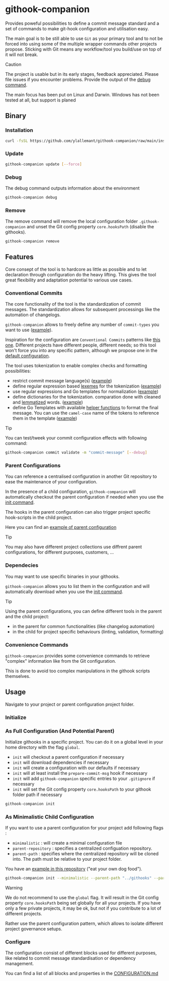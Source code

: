 githook-companion
====

Provides poweful possibilities to define a commit message standard and a set of commands to make git-hook configuration and utilisation easy.

The main goal is to be still able to use `Git` as your primary tool and to not be forced into using some of the multiple wrapper commands other projects propose.
Sticking with Git means any workflow/tool you build/use on top of it will not break.

> [!CAUTION]
> The project is usable but in its early stages, feedback appreciated.
> Please file issues if you encounter problems.
> Provide the output of the [debug command](#debug).
>
> The main focus has been put on Linux and Darwin.
> Windows has not been tested at all, but support is planed

## Binary

### Installation

```sh
curl -fsSL https://github.com/ylallemant/githook-companion/raw/main/install.sh | bash
```

### Update

```sh
githook-companion update [--force]
```

### Debug

The debug command outputs information about the environment

```Bash
githook-companion debug
```

### Remove

The remove command will remove the local configuration folder `.githook-companion` and unset the Git config property `core.hooksPath` (disable the githooks).

```Bash
githook-companion remove
```


## Features

Core consept of the tool is to hardcore as little as possible and to let declaration through configuration do the heavy lifting.
This gives the tool great flexibility and adaptation potential to various use cases.


### Conventional Commits

The core functionality of the tool is the standardization of commit messages.
The standardization allows for subsequent processings like the automation of changelogs.

`githook-companion` allows to freely define any number of `commit-types` you want to use ([example](https://github.com/ylallemant/githooks/blob/3533e5d6aa7f49a5582a9f133e86728bed3f613a/.githook-companion/config.yaml#L3)).

Inspiration for the configuration are `Conventional Commits` patterns like [this one](https://www.conventionalcommits.org/en/v1.0.0/).
Different projects have different people, different needs; so this tool won't force you into any specific pattern, although we propose one in the [default configuration](https://github.com/ylallemant/githooks/blob/3533e5d6aa7f49a5582a9f133e86728bed3f613a/.githook-companion/config.yaml#L22).

The tool uses tokenization to enable complex checks and formatting possibilities:

- restrict commit message language(s) ([example](https://github.com/ylallemant/githooks/blob/3533e5d6aa7f49a5582a9f133e86728bed3f613a/.githook-companion/config.yaml#L28))
- define regular expression based [lexemes](https://en.wikipedia.org/wiki/Lexical_analysis#Lexical_token_and_lexical_tokenization) for the tokenization ([example](https://github.com/ylallemant/githooks/blob/3533e5d6aa7f49a5582a9f133e86728bed3f613a/.githook-companion/config.yaml#L94))
- use regular expressions and Go templates for normalization ([example](https://github.com/ylallemant/githooks/blob/3533e5d6aa7f49a5582a9f133e86728bed3f613a/.githook-companion/config.yaml#L102))
- define dictionaries for the tokenization. comparation done with cleaned and [lemmatized](https://en.wikipedia.org/wiki/Lemmatization#Description) words. ([example](https://github.com/ylallemant/githooks/blob/3533e5d6aa7f49a5582a9f133e86728bed3f613a/.githook-companion/config.yaml#L31))
- define Go Templates with available [helper functions](https://masterminds.github.io/sprig/) to format the final message. You can use the `camel-case` name of the tokens to reference them in the template ([example](https://github.com/ylallemant/githooks/blob/3533e5d6aa7f49a5582a9f133e86728bed3f613a/.githook-companion/config.yaml#L21))

> [!TIP]
> You can test/tweek your commit configuration effects with following command:
> 
> ```bash
> githook-companion commit validate -m "commit-message" [--debug]
> ```

### Parent Configurations

You can reference a centralised configuration in another Git repository to ease the maintenance of your configuration.

In the presence of a child configuration, `githook-companion` will automatically checkout the parent configuration if needed when you use the [init command](#initialize).

The hooks in the parent configuration can also trigger project specific hook-scripts in the child project.

Here you can find an [example of parent configuration](https://github.com/ylallemant/githooks/tree/main/.githook-companion)


> [!TIP]
> You may also have different project collections use diffrent parent configurations, for different purposes, customers, ...

### Dependecies

You may want to use specific binaries in your githooks.

`githook-companion` allows you to list them in the configuration and will automatically download when you use the [init command](#initialize).

> [!TIP]
> Using the parent configurations, you can define different tools in the parent and the child project:
> - in the parent for common functionalities (like changelog automation)
> - in the child for project specific behaviours (linting, validation, formatting)

### Convenience Commands

`githook-companion` provides some convenience commands to retrieve "complex" information like from the Git configuration.

This is done to avoid too complex manipulations in the githook scripts themselves.


## Usage

Navigate to your project or parent configuration project folder.

### Initialize

### As Full Configuration (And Potential Parent)

Initialize githooks in a specific project.
You can do it on a global level in your home directory with the flag `global`.

- `init` will checkout a parent configuration if necessary
- `init` will download dependencies if necessary
- `init` will create a configuration with our defaults if necessary
- `init` will at least install the `prepare-commit-msg` hook if necessary
- `init` will add `githook-companion` specific entries to your `.gitignore` if necessary
- `init` will set the Git config property `core.hooksPath` to your githook folder path if necessary

```Bash
githook-companion init
```

### As Minimalistic Child Configuration

If you want to use a parent configuration for your project add following flags :

- `minimalistic` : will create a minimal configuration file
- `parent-repository` : specifies a centralized configuation repository.
- `parent-path` : specifies where the centralized repository will be cloned into. The path must be relative to your project folder.

You have an [example in this repository](https://github.com/ylallemant/githook-companion/blob/main/.githook-companion/config.yaml) ("eat your own dog food").

```Bash
githook-companion init --minimalistic --parent-path "../githooks" --parent-repository https://github.com/ylallemant/githooks
```

> [!WARNING]
> We do not recommend to use the `global` flag. It will result in the Git config property `core.hooksPath` being set globally for all your projects.
> If you have only a few private projects, it may be ok, but not if you contribute to a lot of different projects.
>
> Rather use the parent configuration pattern, which allows to isolate different project governance setups.


### Configure

The configuration consist of different blocks used for different purposes, like related to commit message standardisation or dependency management.

You can find a list of all blocks and properties in the [CONFIGURATION.md](./CONFIGURATION.md)
